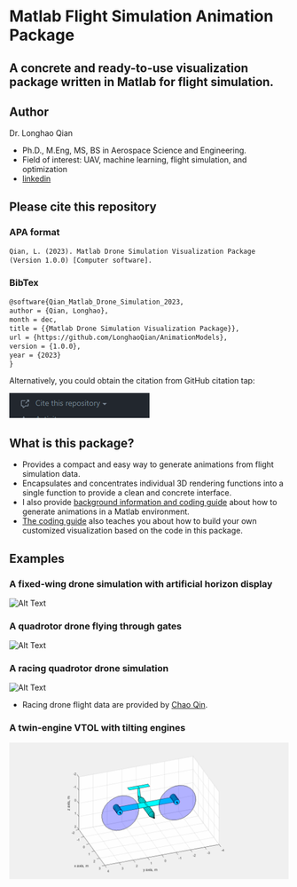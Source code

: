 # Matlab Flight Simulation Animation Package
## A concrete and ready-to-use visualization package written in Matlab for flight simulation.

## Author
Dr. Longhao Qian

- Ph.D., M.Eng, MS, BS in Aerospace Science and Engineering.
- Field of interest: UAV, machine learning, flight simulation, and optimization
- [linkedin](https://www.linkedin.com/in/longhao-qian-68705415a/) 

## Please cite this repository
### APA format
```
Qian, L. (2023). Matlab Drone Simulation Visualization Package (Version 1.0.0) [Computer software].
```
### BibTex
```
@software{Qian_Matlab_Drone_Simulation_2023,
author = {Qian, Longhao},
month = dec,
title = {{Matlab Drone Simulation Visualization Package}},
url = {https://github.com/LonghaoQian/AnimationModels},
version = {1.0.0},
year = {2023}
}
```
Alternatively, you could obtain the citation from GitHub citation tap:

![Alt Text](figures/citation_tap.PNG)

## What is this package?
- Provides a compact and easy way to generate animations from flight simulation data.
- Encapsulates and concentrates individual 3D rendering functions into a single function to provide a clean and concrete interface. 
- I also provide [background information and coding guide](examples/README.md) about how to generate animations in a Matlab environment.
- [The coding guide](examples/README.md) also teaches you about how to build your own customized visualization based on the code in this package. 

## Examples
### A fixed-wing drone simulation with artificial horizon display
![Alt Text](figures/circular_arc_trajectory.gif)
### A quadrotor drone flying through gates
![Alt Text](figures/quadrotor_circular_trajectory.gif)
### A racing quadrotor drone simulation
![Alt Text](figures/quadrotor_complicated_trjectory.gif)
- Racing drone flight data are provided by [Chao Qin](https://github.com/ChaoqinRobotics).
### A twin-engine VTOL with tilting engines
![Alt Text](figures/vtol_animate.gif)